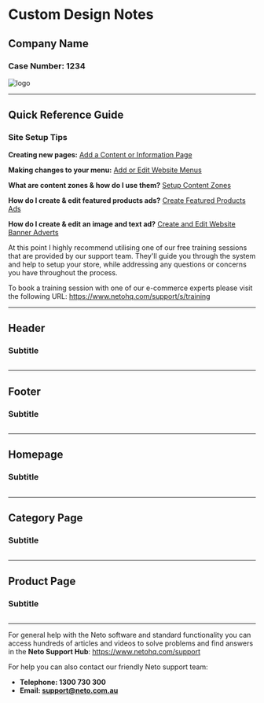 # Custom Design Notes

## Company Name
### Case Number: 1234

![logo](http://via.placeholder.com/150x50)

---

## Quick Reference Guide
### Site Setup Tips

**Creating new pages:**
[Add a Content or Information Page](https://www.netohq.com/support/s/article/How-do-I-add-a-content-and-information-page-to-my-web-shop#category=Support__c:Menus_content_pages__c)

**Making changes to your menu:**
[Add or Edit Website Menus](https://www.netohq.com/support/s/article/How-do-I-add-or-edit-the-menus-on-my-web-shop)

**What are content zones & how do I use them?**
[Setup Content Zones](https://www.netohq.com/support/s/article/What-are-content-zonesHow-do-I-use-them)

**How do I create & edit featured products ads?**
[Create Featured Products Ads](https://www.netohq.com/support/s/article/Creating-Featured-Products-Ads)

**How do I create & edit an image and text ad?**
[Create and Edit Website Banner Adverts](https://www.netohq.com/support/s/article/How-can-I-create-and-edit-adverts-on-my-website)

At this point I highly recommend utilising one of our free training sessions that are provided by our support team. They'll guide you through the system and help to setup your store, while addressing any questions or concerns you have throughout the process.

To book a training session with one of our e-commerce experts please visit the following URL:
https://www.netohq.com/support/s/training

---

## Header
### Subtitle 

![]()

-------

## Footer
### Subtitle 

![]()

-------

## Homepage
### Subtitle 

![]()

-------

## Category Page
### Subtitle 

![]()

-------

## Product Page
### Subtitle 

![]()

-----

For general help with the Neto software and standard functionality you can access hundreds of articles and videos to solve problems and find answers in the **Neto Support Hub**: https://www.netohq.com/support

For help you can also contact our friendly Neto support team:
- **Telephone: 1300 730 300**
- **Email: support@neto.com.au**
